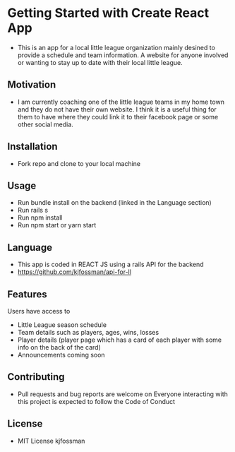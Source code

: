 # Getting Started with Create React App

- This is an app for a local little league organization mainly desined to provide a schedule and team information.  A website for anyone involved or wanting to stay up to date with their local little league.  

## Motivation
- I am currently coaching one of the little league teams in my home town and they do not have their own website. I think it is a useful thing for them to have where they could link it to their facebook page or some other social media.  

## Installation 
- Fork repo and clone to your local machine 


## Usage 
- Run bundle install on the backend (linked in the Language section)
- Run rails s
- Run npm install 
- Run npm start or yarn start 

## Language 
- This app is coded in REACT JS using a rails API for the backend 
- https://github.com/kjfossman/api-for-ll

## Features
Users have access to 
- Little League season schedule 
- Team details such as players, ages, wins, losses 
- Player details (player page which has a card of each player with some info on the back of the card)
- Announcements coming soon 

## Contributing
- Pull requests and bug reports are welcome on  Everyone interacting with this project is expected to follow the Code of Conduct

## License 
- MIT License kjfossman


